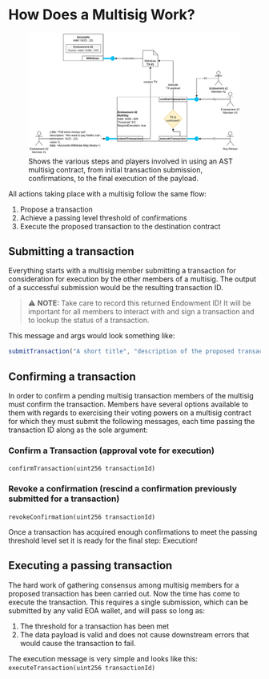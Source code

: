 # How Does a Multisig Work?

<figure>
    <img src="/assets/diagrams/multisigs-voting.png"
         alt="Basic overview of AST Multsig">
	<figcaption>Shows the various steps and players involved in using an AST multisig contract, from initial transaction submission, confirmations, to the final execution of the payload.</figcaption>
</figure>

All actions taking place with a multisig follow the same flow: 
1. Propose a transaction
2. Achieve a passing level threshold of confirmations
3. Execute the proposed transaction to the destination contract

## Submitting a transaction

Everything starts with a multisig member submitting a transaction for consideration for execution by the other members of a multisig. The output of a successful submission would be the resulting transaction ID.

> ⚠️ **NOTE:** Take care to record this returned Endowment ID! It will be important for all members to interact with and sign a transaction and to lookup the status of a transaction. 

This message and args would look something like:
```javascript
submitTransaction("A short title", "description of the proposed transaction", "0x..1003", 0, <withdraw msg as binary>)
```

## Confirming a transaction

In order to confirm a pending multisig transaction members of the multisig must confirm the transaction. Members have several options available to them with regards to exercising their voting powers on a multisig contract for which they must submit the following messages, each time passing the transaction ID along as the sole argument:

### Confirm a Transaction (approval vote for execution)

`confirmTransaction(uint256 transactionId)`

### Revoke a confirmation (rescind a confirmation previously submitted for a transaction)

`revokeConfirmation(uint256 transactionId)`

Once a transaction has acquired enough confirmations to meet the passing threshold level set it is ready for the final step: Execution!

## Executing a passing transaction

The hard work of gathering consensus among multisig members for a proposed transaction has been carried out. Now the time has come to execute the transaction. This requires a single submission, which can be submitted by any valid EOA wallet, and will pass so long as:
1. The threshold for a transaction has been met
2. The data payload is valid and does not cause downstream errors that would cause the transaction to fail.

The execution message is very simple and looks like this: 
`executeTransaction(uint256 transactionId)`
